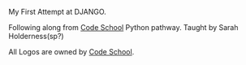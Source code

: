 My First Attempt at DJANGO.

Following along from [Code School](www.codeschool.com) Python pathway. Taught by Sarah Holderness(sp?)

All Logos are owned by [Code School](www.codeschoo.com).
